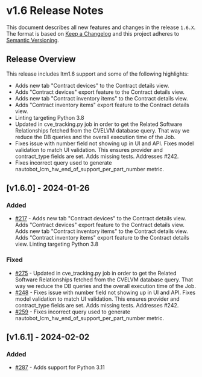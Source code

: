 # v1.6 Release Notes

This document describes all new features and changes in the release `1.6.X`. The format is based on [Keep a Changelog](https://keepachangelog.com/en/1.0.0/) and this project adheres to [Semantic Versioning](https://semver.org/spec/v2.0.0.html).

## Release Overview
This release includes ltm1.6 support and some of the following highlights:

 - Adds new tab "Contract devices" to the Contract details view.
 - Adds "Contract devices" export feature to the Contract details view.
 - Adds new tab "Contract inventory items" to the Contract details view.
 - Adds "Contract inventory items" export feature to the Contract details view.
 - Linting targeting Python 3.8
 - Updated in cve_tracking.py job in order to get the Related Software Relationships fetched from the CVELVM database query. That way we reduce the DB queries and the overall execution time of the Job.
 - Fixes issue with number field not showing up in UI and API. Fixes model validation to match UI validation. This ensures provider and contract_type fields are set. Adds missing tests. Addresses #242.
 - Fixes incorrect query used to generate nautobot_lcm_hw_end_of_support_per_part_number metric.


## [v1.6.0] - 2024-01-26
### Added
- [#217](https://github.com/nautobot/nautobot-app-device-lifecycle-mgmt/pull/217) - Adds new tab "Contract devices" to the Contract details view. Adds "Contract devices" export feature to the Contract details view. Adds new tab "Contract inventory items" to the Contract details view. Adds "Contract inventory items" export feature to the Contract details view. Linting targeting Python 3.8

### Fixed
- [#275](https://github.com/nautobot/nautobot-app-device-lifecycle-mgmt/pull/275) - Updated in cve_tracking.py job in order to get the Related Software Relationships fetched from the CVELVM database query. That way we reduce the DB queries and the overall execution time of the Job.
- [#248](https://github.com/nautobot/nautobot-app-device-lifecycle-mgmt/pull/248) - Fixes issue with number field not showing up in UI and API. Fixes model validation to match UI validation. This ensures provider and contract_type fields are set. Adds missing tests. Addresses #242.
- [#259](https://github.com/nautobot/nautobot-app-device-lifecycle-mgmt/pull/259) - Fixes incorrect query used to generate nautobot_lcm_hw_end_of_support_per_part_number metric.


## [v1.6.1] - 2024-02-02
### Added
- [#287](https://github.com/nautobot/nautobot-app-device-lifecycle-mgmt/pull/287) - Adds support for Python 3.11
